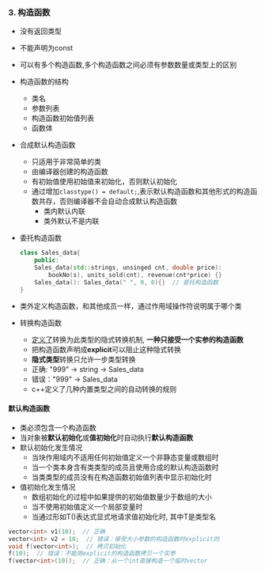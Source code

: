 ### 3. 构造函数

- 没有返回类型
- 不能声明为const
- 可以有多个构造函数,多个构造函数之间必须有参数数量或类型上的区别
- 构造函数的结构
  - 类名
  - 参数列表
  - 构造函数初始值列表
  - 函数体
- 合成默认构造函数  
  - 只适用于非常简单的类
  - 由编译器创建的构造函数
  - 有初始值使用初始值来初始化，否则默认初始化
  - 通过增加`classtype() = default;`,表示默认构造函数和其他形式的构造函数共存，否则编译器不会自动合成默认构造函数
    - 类内默认内联
    - 类外默认不是内联
- 委托构造函数

  ```c++
  class Sales_data{
      public:
      Sales_data(std::strings, unsinged cnt, double price):
          bookNo(s), units_sold(cnt), revenue(cnt*price) {}
      Sales_data(): Sales_data(" ", 0, 0){}  // 委托构造函数
  }
  ```

- 类外定义构造函数，和其他成员一样，通过作用域操作符说明属于哪个类
- <span id="constructfunc">转换构造函数</span>
  - <u>定义了</u>转换为此类型的隐式转换机制, **一种只接受一个实参的构造函数**
  - 把构造函数声明成**explicit**可以阻止这种隐式转换
  - **隐式类型**转换只允许一步类型转换
  - 正确: "999" $\longrightarrow$ string $\longrightarrow$ Sales_data
  - 错误："999" $\longrightarrow$ Sales_data
  - c++定义了几种内置类型之间的自动转换的规则

#### 默认构造函数

- 类必须包含一个构造函数
- 当对象被**默认初始化**或**值初始化**时自动执行**默认构造函数**
- 默认初始化发生情况
  - 当块作用域内不适用任何初始值定义一个非静态变量或数组时
  - 当一个类本身含有类类型的成员且使用合成的默认构造函数时
  - 当类类型的成员没有在构造函数初始值列表中显示初始化时
- 值初始化发生情况
  - 数组初始化的过程中如果提供的初始值数量少于数组的大小
  - 当不使用初始值定义一个局部变量时
  - 当通过形如T()表达式显式地请求值初始化时, 其中T是类型名


```c++
vector<int> v1(10);  // 正确
vector<int> v2 = 10;  // 错误：接受大小参数的构造函数时explicit的
void f(vector<int>);  // 拷贝初始化
f(10);  // 错误：不能用explicit的构造函数拷贝一个实参
f(vector<int>(10));  // 正确：从一个int直接构造一个临时vector
```

